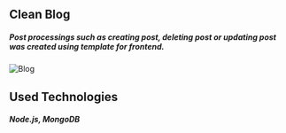 ## Clean Blog

##### Post processings such as creating post, deleting post or updating post was created using template for frontend.

![Blog](https://media.giphy.com/media/vd2Pv6NueeGOjBXyXn/giphy.gif)


## Used Technologies

##### Node.js, MongoDB
